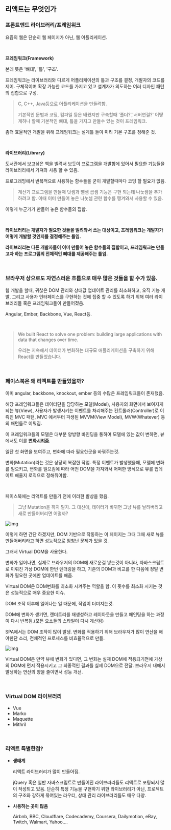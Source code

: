 ## 리액트는 무엇인가

### 프론트엔드 라이브러리/프레임워크

요즘의 웹은 단순히 웹 페이지가 아닌, 웹 어플리케이션.

<br/>

**프레임워크(Framework)**

본래 뜻은 '뼈대', '틀', '구조'.

프레임워크는 라이브러리와 다르게 어플리케이션의 틀과 구조를 결정, 개발자의 코드를 제어. 구체적이며 확장 가능한 코드를 가지고 있고 설계자가 의도하는 여러 디자인 패턴의 집합으로 구성.

> C, C++, Java등으로 어플리케이션을 만들려함.
>
> 기본적인 문법과 코딩, 컴파일 등은 배웠지만 구축할때 '폴더?','서버연결?' 어떻게하나 할때 기본적인 뼈대, 틀을 가지고 만들수 있는 것이 프레임워크.

좀더 효율적인 개발을 위해 프레임워크는 설계틀 들이 미리 기본 구조를 정해준 것.

<br/>

**라이브러리(Library)**

도서관에서 보고싶은 책을 빌려서 보듯이 프로그램을 개발함에 있어서 필요한 기능들을 라이브러리에서 가져와 사용 할 수 있음.

프로그래밍에서 반복적으로 사용하는 함수들을 굳이 개발할때마다 코딩 할 필요가 없음.

> 계산기 프로그램을 만들때 덧셈과 뺄셈 곱셈 기능은 구현 되는데 나눗셈을 추가하려고 함. 이때 이미 만들어 놓은 나눗셈 관련 함수를 땡겨와서 사용할 수 있음.

이렇게 누군가가 만들어 놓은 함수들의 집합.

<br/>

**라이브러리는 개발자가 필요한 것들을 빌려와서 쓰는 대상이고, 프레임워크는 개발자가 어떻게 개발할 것인지를 결정해주는 틀임.**

**라이브러리는 다른 개발자들이 이미 만들어 놓은 함수들의 집합이고, 프레임워크는 만들고자 하는 프로그램의 전체적인 뼈대를 제공해주는 틀임.**

<br/>

### 브라우저 상으로도 자연스러운 흐름으로 매우 많은 것들을 할 수가 있음.

웹 개발을 할때, 귀찮은 DOM 관리와 상태값 업데이트 관리를 최소화하고, 오직 기능 개발, 그리고 사용자 인터페이스를 구현하는 것에 집중 할 수 있도록 하기 위해 여러 라이브러리들 혹은 프레임워크들이 만들어졌음.

Angular, Ember, Backbone, Vue, React등.

<br/>

> We built React to solve one problem: building large applications with data that changes over time.
>
> 우리는 지속해서 데이터가 변화하는 대규모 애플리케이션을 구축하기 위해 React를 만들었습니다.

<br/>

### 페이스북은 왜 리액트를 만들었을까?

이미 angular, backbone, knockout, ember 등의 수많은 프레임워크들이 존재했음.

해당 프레임워크들은 데이터단을 담당하는 모델(Model), 사용자의 화면에서 보여지게 되는 뷰(View), 사용자가 발생시키는 이벤트를 처리해주는 컨트롤러(Controller)로 이뤄진 MVC 패턴, MVC 에서부터 파생된 MVVM(View Model), MVW(Whatever) 등의 패턴들로 이뤄짐.

이 프레임워크들의 모델은 대부분 양방향 바인딩을 통하여 모델에 있는 값이 변하면, 뷰에서도 이를 **<u>변화시켜줌</u>**.

일단 첫 화면을 보여주고, 변화에 따라 필요한곳을 바꿔주는것.

변화(Mutation)라는 것은 상당히 복잡한 작업. 특정 이벤트가 발생했을때, 모델에 변화를 일으키고, 변화를 일으킴에 따라 어떤 DOM을 가져와서 어떠한 방식으로 뷰를 업데이트 해줄지 로직으로 정해줘야함.

<br/>

페이스북에는 리액트를 만들기 전에 이러한 발상을 했음.

> 그냥 Mutation을 하지 말자. 그 대신에, 데이터가 바뀌면 그냥 뷰를 날려버리고 새로 만들어버리면 어떨까?



![img](https://i.imgur.com/WvPL4oJ.gif)



이렇게 하면 간단 하겠지만, DOM 기반으로 작동하는 이 페이지는 그때 그때 새로 뷰를 만들어버리라고 하면 성능적으로 엄청난 문제가 있을 것.

그래서 Virtual DOM을 사용한다.

변화가 일어나면, 실제로 브라우저의 DOM에 새로운걸 넣는것이 아니라, 자바스크립트로 이뤄진 가상 DOM에 한번 렌더링을 하고, 기존의 DOM과 비교를 한 다음에 정말 변화가 필요한 곳에만 업데이트를 해줌.

Virtual DOM은 DOM변화를 최소화 시켜주는 역할을 함. 이 횟수를 최소화 시키는 것은 성능적으로 매우 중요한 이슈.

DOM 조작 이후에 일어나는 일 때문에, 작업이 더뎌지는것.

DOM에 변화가 생기면, 랜더트리를 재생성하고 레이아웃을 만들고 페인팅을 하는 과정이 다시 반복됨.(모든 요소들의 스타일이 다시 계산됨)

SPA에서는 DOM 조작이 많이 발생. 변화를 적용하기 위해 브라우저가 많이 연산을 해야한단 소리, 전체적인 프로세스를 비효율적으로 만듦.

![img](https://velopert.com/wp-content/uploads/2017/03/wvbwscn7oadykroobdd3.png)



Virtual DOM은 만약 뷰에 변화가 있다면, 그 변화는 실제 DOM에 적용되기전에 가상의 DOM에 먼저 적용시키고 그 최종적인 결과를 실제 DOM으로 전달. 브라우저 내에서 발생하는 연산의 양을 줄이면서 성능 개선.

<br/>

### Virtual DOM 라이브러리

- Vue
- Marko
- Maquette
- Mithril

<br/>

### 리액트 특별한점?

- **생태계**

  리액트 라이브러리가 많이 만들어짐.

  jQuery 혹은 일반 자바스크립트로 만들어진 라이브러리들도 리액트로 포팅되서 많이 작성되고 있음. 단순히 특정 기능을 구현하기 위한 라이브러리가 아닌, 프로젝트의 구조와 강하게 묶여있는 라우터, 상태 관리 라이브러리들도 매우 다양.

- **사용하는 곳이 많음**

  Airbnb, BBC, Cloudflare, Codecademy, Coursera, Dailymotion, eBay, Twitch, Walmart, Yahoo….
